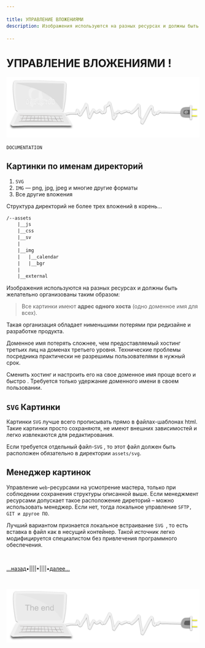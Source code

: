 ```yaml
---

title: УПРАВЛЕНИЕ ВЛОЖЕНИЯМИ
description: Изображения используются на разных ресурсах и должны быть желательно организованы таким образом

---
```


<div class="navi"> <nav id="navi"> <!-- js --> </nav></div>

# УПРАВЛЕНИЕ ВЛОЖЕНИЯМИ !


<span id="az-assets-img" class="img" onclick="imgResize()">![img](assets/svg/comp-4.svg)</span>	

	DOCUMENTATION

## Картинки по именам директорий
   
   1. `SVG`
   2. `IMG` — png, jpg, jpeg и многие другие форматы
   3. Все другие вложения

Структура директорий не более трех вложений в корень…

```txt
/--assets
	|__js
	|__css
	|__sv
	|
	|__img
	|	|__calendar
	|	|__bgr
	|
	|__external
```


Изображения используются на разных ресурсах и должны быть желательно организованы таким образом:

>Все картинки имеют **адрес одного хоста** (одно доменное имя для всех).

Такая организация обладает нименьшими
потерями при редизайне и разработке продукта.

Доменное имя потерять сложнее, чем предоставляемый хостинг третьих лиц на доменах третьего уровня. 
Технические проблемы посредника практически не разрешимы пользователями в нужный срок.

Сменить хостинг и настроить его на свое доменное имя проще всего и быстро . 
Требуется только удержание доменного имени в своем пользовании.

## `SVG` Картинки

Картинки `SVG` лучше всего прописывать прямо в файлах-шаблонах html. 
Такие картинки просто сохраняютя, не имеют внешних зависимостей и легко извлекаются для редактирования.

Если требуется отдельный файл-`SVG` , то этот файл должен быть расположен обязательно в директории `assets/svg`.

## Менеджер картинок

Управление `web`-ресурсами на усмотрение мастера, только при соблюдении сохранения структуры описанной выше. Если менеджмент ресурсами допускает такое расположение диреторий – можно использовать менеджер. Если нет, тогда локальное управление `SFTP, GIT и другое ПО`.

Лучший вариантом признается локальное встраивание `SVG `, то есть вставка в файл как в несущий контейнер. Такой источник легко модифицируется специалистом без привлечения программного обеспечения.

<br>

[…назад](az-apr-ts.md)•||||•||||•[далее…](az-object.md)

<br>



<span id="page-name-img" class="img" onclick="imgResize()">![img](assets/svg/comp-end.svg)</span>

<script src="assets/js/navi.js"></script>